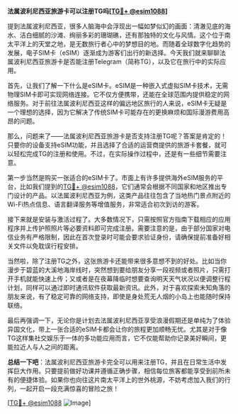 **法属波利尼西亚旅游卡可以注册TG吗[[TG💪+ @esim1088](https://t.me/s/esim1088)]**

提到法属波利尼西亚，很多人脑海中会浮现出一幅如梦似幻的画面：清澈见底的海水、洁白细腻的沙滩、绚丽多彩的珊瑚礁，还有那独特的文化与风情。这个位于南太平洋上的天堂之地，是无数旅行者心中的梦想目的地。而随着全球数字化趋势的发展，电子SIM卡（eSIM）逐渐成为游客们出行的新选择。今天我们就来聊聊法属波利尼西亚旅游卡是否能注册Telegram（简称TG），以及它在旅行中的实际应用。

首先，让我们了解一下什么是eSIM卡。eSIM是一种嵌入式虚拟SIM卡技术，无需物理SIM卡即可实现网络连接。它不仅方便携带，还能在全球范围内提供稳定的网络服务。对于前往法属波利尼西亚这样的偏远地区旅行的人来说，eSIM卡无疑是一个理想的选择，因为它解决了传统SIM卡可能存在的更换麻烦和国际漫游费用高昂的问题。

那么，问题来了——法属波利尼西亚旅游卡是否支持注册TG呢？答案是肯定的！只要你的设备支持eSIM功能，并且选择了合适的运营商提供的旅游卡套餐，就可以轻松完成TG的注册和使用。不过，在实际操作过程中，还是有一些细节需要注意。

第一步当然是购买一张适合的eSIM卡了。市面上有许多提供海外eSIM服务的平台，比如我们提到的[TG💪+ @esim1088](https://t.me/s/esim1088)，它们通常会根据不同国家和地区推出专门设计的产品。以法属波利尼西亚为例，这类产品往往包含了当地热门景点附近的Wi-Fi热点信息、语言翻译服务等增值服务，非常适合初次到访的游客。

接下来就是安装与激活过程了。大多数情况下，只需按照官方指南下载相应的应用程序并上传护照照片等必要资料即可完成注册。需要注意的是，由于部分国家对电信业务有严格限制，因此在首次登录时可能会要求验证身份，请确保提前准备好相关文件以免耽误行程安排。

当然啦，除了注册TG之外，这张旅游卡还能带来很多意想不到的好处。比如当你漫步于碧蓝的大溪地海岸线时，突然想到要给朋友分享一段视频或者照片，只需打开手机就能快速上传；又或者是在夜幕降临时想要查询明天天气状况以便调整行程计划，同样可以通过即时通讯软件获取最新资讯。此外，对于喜欢探索未知角落的朋友来说，有了稳定可靠的网络支持，即使是身处荒无人烟的小岛上也能随时保持联络。

最后再强调一下，无论你是计划去法属波利尼西亚享受浪漫假期还是单纯为了体验异国文化，带上一张合适的eSIM卡都会让你的旅程更加顺畅无忧。尤其是对于像TG这样集社交娱乐于一体的多功能应用而言，它不仅能帮助你记录美好瞬间，更能拉近人与人之间的距离。

**总结一下吧**：法属波利尼西亚旅游卡完全可以用来注册TG，并且在日常生活中发挥巨大作用。只要提前做好功课并遵循正确步骤，相信每位旅客都能享受到前所未有的便捷体验。如果你也向往这片南太平洋上的世外桃源，不妨考虑加入我们的行列，一起开启一段充满惊喜的冒险之旅！

[[TG💪+ @esim1088](https://t.me/s/esim1088) ![Image](https://i.postimg.cc/4NQfJmqS/Snipaste-2025-05-13-00-14-12.png)]
